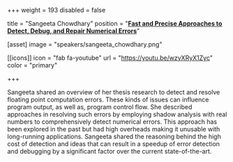 +++
weight = 193
disabled = false

title = "Sangeeta Chowdhary"
position = "[**Fast and Precise Approaches to Detect, Debug, and Repair Numerical Errors**](https://www.meetup.com/meetup-group-ifwtlvwd/events/281752696/)"

[asset]
  image = "speakers/sangeeta_chowdhary.png"

[[icons]]
  icon = "fab fa-youtube"
  url = "https://youtu.be/wzyXRyX1Zyc"
  color = "primary"

+++

Sangeeta shared an overview of her thesis research to detect and resolve floating point computation errors. These kinds of issues can influence program output, as well as, program control flow. She described approaches in resolving such errors by employing shadow analysis with real numbers to comprehensively detect numerical errors. This approach has been explored in the past but had high overheads making it unusable with long-running applications. Sangeeta shared the reasoning behind the high cost of detection and ideas that can result in a speedup of error detection and debugging by a significant factor over the current state-of-the-art.
